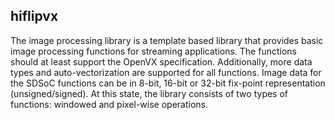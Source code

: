 ## hiflipvx

The image processing library is a template based library that provides basic image processing functions for streaming applications. The functions should at least support the OpenVX specification. Additionally, more data types and auto-vectorization are supported for all functions. Image data for the SDSoC functions can be in 8-bit, 16-bit or 32-bit fix-point representation (unsigned/signed). At this state, the library consists of two types of functions: windowed and pixel-wise operations.
